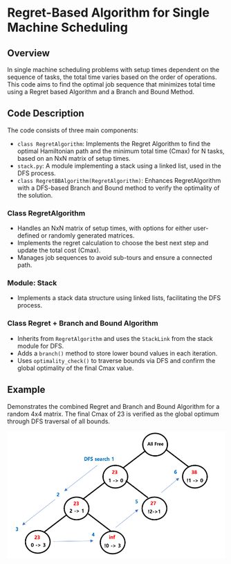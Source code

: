 # Regret-Based Algorithm for Single Machine Scheduling

## Overview
In single machine scheduling problems with setup times dependent on the sequence of tasks, the total time varies based on the order of operations. This code aims to find the optimal job sequence that minimizes total time using a Regret based Algorithm and a Branch and Bound Method.

## Code Description
The code consists of three main components:
- `class RegretAlgorithm`: Implements the Regret Algorithm to find the optimal Hamiltonian path and the minimum total time (Cmax) for N tasks, based on an NxN matrix of setup times.
- `stack.py`: A module implementing a stack using a linked list, used in the DFS process.
- `class RegretBBAlgorithm(RegretAlgorithm)`: Enhances RegretAlgorithm with a DFS-based Branch and Bound method to verify the optimality of the solution.

### Class RegretAlgorithm
- Handles an NxN matrix of setup times, with options for either user-defined or randomly generated matrices.
- Implements the regret calculation to choose the best next step and update the total cost (Cmax).
- Manages job sequences to avoid sub-tours and ensure a connected path.

### Module: Stack
- Implements a stack data structure using linked lists, facilitating the DFS process.

### Class Regret + Branch and Bound Algorithm
- Inherits from `RegretAlgorithm` and uses the `StackLink` from the stack module for DFS.
- Adds a `branch()` method to store lower bound values in each iteration.
- Uses `optimality_check()` to traverse bounds via DFS and confirm the global optimality of the final Cmax value.

## Example
Demonstrates the combined Regret and Branch and Bound Algorithm for a random 4x4 matrix. The final Cmax of 23 is verified as the global optimum through DFS traversal of all bounds.

![Single Machine Scheduling Result](/images/result.png "Scheduling Result")

